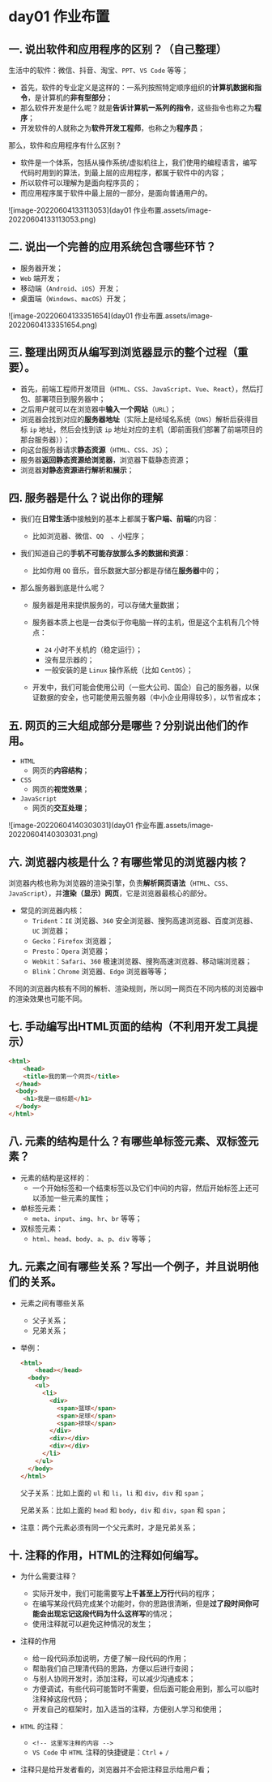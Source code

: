 # day01 作业布置

## 一. 说出软件和应用程序的区别？（自己整理）

生活中的软件：微信、抖音、淘宝、`PPT`、`VS Code` 等等；

- 首先，软件的专业定义是这样的：一系列按照特定顺序组织的**计算机数据和指令**，是计算机的**非有型部分**；
- 那么软件开发是什么呢？就是**告诉计算机一系列的指令**，这些指令也称之为**程序**；
- 开发软件的人就称之为**软件开发工程师**，也称之为**程序员**；

那么，软件和应用程序有什么区别？

- 软件是一个体系，包括从操作系统/虚拟机往上，我们使用的编程语言，编写代码时用到的算法，到最上层的应用程序，都属于软件中的内容；
- 所以软件可以理解为是面向程序员的；
- 而应用程序属于软件中最上层的一部分，是面向普通用户的。

![image-20220604133113053](day01 作业布置.assets/image-20220604133113053.png)



## 二. 说出一个完善的应用系统包含哪些环节？

- 服务器开发；
- `Web` 端开发；
- 移动端（`Android`、`iOS`）开发；
- 桌面端（`Windows`、`macOS`）开发；

![image-20220604133351654](day01 作业布置.assets/image-20220604133351654.png)



## 三. 整理出网页从编写到浏览器显示的整个过程（重要）。

- 首先，前端工程师开发项目（`HTML`、`CSS`、`JavaScript`、`Vue`、`React`），然后打包、部署项目到服务器中；
- 之后用户就可以在浏览器中**输入一个网站**（`URL`）；
- 浏览器会找到对应的**服务器地址**（实际上是经域名系统（`DNS`）解析后获得目标 `ip` 地址，然后会找到该 `ip` 地址对应的主机（即前面我们部署了前端项目的那台服务器））；
- 向这台服务器请求**静态资源**（`HTML`、`CSS`、`JS`）；
- 服务器**返回静态资源给浏览器**，浏览器下载静态资源；
- 浏览器**对静态资源进行解析和展示**；



## 四. 服务器是什么？说出你的理解

- 我们在**日常生活**中接触到的基本上都属于**客户端、前端**的内容：

	- 比如浏览器、微信、`QQ	`、小程序；

- 我们知道自己的**手机不可能存放那么多的数据和资源**：

	- 比如你用 `QQ` 音乐，音乐数据大部分都是存储在**服务器**中的；

- 那么服务器到底是什么呢？

	- 服务器是用来提供服务的，可以存储大量数据；

	- 服务器本质上也是一台类似于你电脑一样的主机，但是这个主机有几个特点：
		- `24` 小时不关机的（稳定运行）；
		- 没有显示器的；
		- 一般安装的是 `Linux` 操作系统（比如 `CentOS`）；


	- 开发中，我们可能会使用公司（一些大公司、国企）自己的服务器，以保证数据的安全，也可能使用云服务器（中小企业用得较多），以节省成本；




## 五. 网页的三大组成部分是哪些？分别说出他们的作用。

- `HTML`
	- 网页的**内容结构**；
- `CSS`
	- 网页的**视觉效果**；
- `JavaScript`
	- 网页的**交互处理**；

![image-20220604140303031](day01 作业布置.assets/image-20220604140303031.png)



## 六. 浏览器内核是什么？有哪些常见的浏览器内核？

浏览器内核也称为浏览器的渲染引擎，负责**解析网页语法**（`HTML`、`CSS`、`JavaScript`），并**渲染（显示）网页**，它是浏览器最核心的部分。

- 常见的浏览器内核：
	- `Trident`：`IE` 浏览器、`360` 安全浏览器、搜狗高速浏览器、百度浏览器、`UC` 浏览器；
	- `Gecko`：`Firefox` 浏览器；
	- `Presto`：`Opera` 浏览器；
	- `Webkit`：`Safari`、`360` 极速浏览器、搜狗高速浏览器、移动端浏览器；
	- `Blink`：`Chrome` 浏览器、`Edge` 浏览器等等；

不同的浏览器内核有不同的解析、渲染规则，所以同一网页在不同内核的浏览器中的渲染效果也可能不同。



## 七. 手动编写出HTML页面的结构（不利用开发工具提示）

```html
<html>
	<head>
    <title>我的第一个网页</title>
  </head>
  <body>
    <h1>我是一级标题</h1>
  </body>
</html>
```



## 八. 元素的结构是什么？有哪些单标签元素、双标签元素？

- 元素的结构是这样的：
	- 一个开始标签和一个结束标签以及它们中间的内容，然后开始标签上还可以添加一些元素的属性；
- 单标签元素：
	- `meta`、`input`、`img`、`hr`、`br` 等等；
- 双标签元素：
	- `html`、`head`、`body`、`a`、`p`、`div` 等等；



## 九. 元素之间有哪些关系？写出一个例子，并且说明他们的关系。

- 元素之间有哪些关系

	- 父子关系；
	- 兄弟关系；

- 举例：

	```html
	<html>
		<head></head>
	  <body>
	  	<ul>
	      <li>
	      	<div>
	          <span>篮球</span>
	          <span>足球</span>
	          <span>排球</span>
	        </div>
	        <div></div>
	        <div></div>
	      </li>
	    </ul>
	  </body>
	</html>
	```
	
	父子关系：比如上面的 `ul` 和 `li`，`li` 和 `div`，`div` 和 `span`；
	
	兄弟关系：比如上面的 `head` 和 `body`，`div` 和 `div`，`span` 和 `span`；
	
- 注意：两个元素必须有同一个父元素时，才是兄弟关系；



## 十. 注释的作用，HTML的注释如何编写。

- 为什么需要注释？
	- 实际开发中，我们可能需要写**上千甚至上万行**代码的程序；
	- 在编写某段代码完成某个功能时，你的思路很清晰，但是**过了段时间你可能会出现忘记这段代码为什么这样写**的情况；
	- 使用注释就可以避免这种情况的发生；

- 注释的作用
	- 给一段代码添加说明，方便了解一段代码的作用；
	- 帮助我们自己理清代码的思路，方便以后进行查阅；
	- 与别人协同开发时，添加注释，可以减少沟通成本；
	- 方便调试，有些代码可能暂时不需要，但后面可能会用到，那么可以临时注释掉这段代码；
	- 开发自己的框架时，加入适当的注释，方便别人学习和使用；
- `HTML` 的注释：
	- `<!-- 这里写注释的内容 -->`
	- `VS Code` 中 `HTML` 注释的快捷键是：`Ctrl` + `/`
- 注释只是给开发者看的，浏览器并不会把注释显示给用户看；








